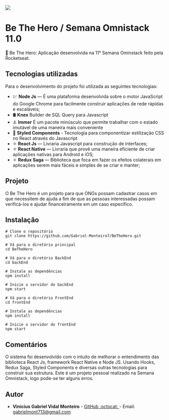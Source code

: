 ![](https://lh3.googleusercontent.com/78TScphjhXlFIedluuCtgU0IhwAUf0PeEdTxpwJh6bQhQdpTNHmd4sqS3vK_ScehF3UU-80DuMwDyrUkXNo9RLn1xCvvj0p5GI39rbq6j1k1gC24RcwH_W_N0BtCTfdjanTpxAitWN9GZ3FqM7eIGZgd95OPj-1IoYfEXCLvCv865JAmHZqBikX7274oxEtUDyyKvyUw0yv7C72LuhB1UIfyZo3oz2zLxYckO4z6M0Yv8X081zdrD3leohk27FOTFYV9FDzqF_QEgYBdBc9JecWDdodLiLZ9AMq5Y_Xh2UUgTUiqvrQqFPuUJJXea_pfBl0ne9kYUFPZ9T5zCkw3eY68JBA8XMTXUjWDbkgp0ML-V6tQzzXGqTSm01vHTqg590UY2PmpToELc_GHm43-DYbxBsVvJy6qdLQZRu3PVB9M_2q4ODUMXguwAvAXDOgb0AthadpK42RsvI0yJmA_wkXaXIjiJhk_KXCHq_-E4YkiNq5Y-Mz9o5hw1T2YuBUaAA68CM40mG4dQqM6KIY-0TgFHWJlj7MF7pg5xczArvcd8rraMKJxB2LzNYLUmsGcyEHEpXDGbbYY2yvLXRolTOloDzTPdQRQiHyjtmo9cKmqChCrr6_qlRvNUfFSEuN_DWcjA-yZ7c3-UnZWigSQYtUdZaPvkLPrsfRSEGSLg8wHC9vNCVnsgW9AVf2bbw=w949-h593-no)
# []([https://github.com/Gabriel-Monteiro7/BeTheHero-Web](https://github.com/Gabriel-Monteiro7/BeTheHero))Be The Hero / Semana Omnistack 11.0

:rocket: Be The Hero: Aplicação desenvolvida na 11° Semana Ominstack feito    pela Rocketseat.

## []([https://github.com/Gabriel-Monteiro7/BeTheHero-Web](https://github.com/Gabriel-Monteiro7/BeTheHero)#tecnologias)Tecnologias utilizadas

Para o desenvolvimento do projeto foi utilizada as seguintes tecnologias:

-   :chart: **Node Js**  — É uma plataforma desenvolvida sobre o motor JavaScript do Google Chrome para facilmente construir aplicações de rede rápidas e escaláveis;
-  :oil_drum: **Knex**  Builder de SQL Query para Javascript
-   :anchor:  **Immer**  É um pacote minúsculo que permite trabalhar com o estado imutável de uma maneira mais conveniente
-  :nail_care:  **Styled Components**  - Tecnologia para componentizar estilização CSS no React através do Javascript
- :atom_symbol:  **React Js**  — Livraria Javascript para construção de interfaces;
-   :atom_symbol: **React Native**  — Livraria que provê uma maneira eficiente de criar aplicações nativas para Android e iOS;
- :atom_symbol:  **Redux Saga**  — Biblioteca que foca em fazer os efeitos colaterais em aplicações serem mais fáceis e simples de se criar e manter;

## []([https://github.com/Gabriel-Monteiro7/BeTheHero](https://github.com/Gabriel-Monteiro7/BeTheHero)#projeto)Projeto

O Be The Hero é um projeto para que ONGs possam cadastrar casos em que necessitem de ajuda a fim de que as pessoas interessadas possam verificá-los e ajudar financeiramente em um caso específico.

## Instalação

```
# Clone o repositório
git clone https://github.com/Gabriel-Monteiro7/BeTheHero.git

# Vá para o diretório principal 
cd BeTheHero

# Vá para o diretório BackEnd
cd backEnd

# Instale as dependências
npm install

# Inicie o servidor do backEnd
npm start

# Vá para o diretório FrontEnd
cd frontEnd

# Instale as dependências
npm install

# Inicie o servidor do frontEnd
npm start
```

## Comentários

O sistema foi desenvolvido com o intuito de melhorar o entendimento das biblioteca React Js, framework React Native e Node JS. Usando Hooks, Redux Saga, Styled Components e diversas outras tecnologias para construir sua estrutura. Este é um projeto pessoal realizado na Semana Omnistack, logo pode-se ter alguns erros.

## []([https://github.com/Gabriel-Monteiro7/BeTheHero](https://github.com/Gabriel-Monteiro7/BeTheHero)#autor)Autor

-   **Vinicius Gabriel Vidal Monteiro**  -  [GitHub :octocat: ](https://github.com/Gabriel-Monteiro7)  - Email:  [gabrielmont713@gmail.com](mailto:gabrielmont713@gmail.com) 
